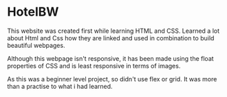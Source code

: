 # HotelBW


This website was created first while learning HTML and CSS.
Learned a lot about Html and Css how they are linked and used in combination to build beautiful webpages.

Although this webpage isn't responsive, it has been made using the float properties of CSS and is least responsive in terms of images.

As this was a beginner level project, so didn't use flex or grid. It was more than a practise to what i had learned.
